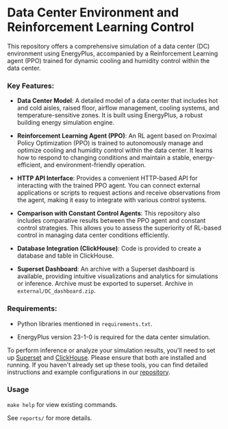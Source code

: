 # Data Center Environment and Reinforcement Learning Control

This repository offers a comprehensive simulation of a data center (DC) environment using EnergyPlus, accompanied by a Reinforcement Learning agent (PPO) trained for dynamic cooling and humidity control within the data center.

### Key Features:

- **Data Center Model**: A detailed model of a data center that includes hot and cold aisles, raised floor, airflow management, cooling systems, and temperature-sensitive zones. It is built using EnergyPlus, a robust building energy simulation engine.

- **Reinforcement Learning Agent (PPO)**: An RL agent based on Proximal Policy Optimization (PPO) is trained to autonomously manage and optimize cooling and humidity control within the data center. It learns how to respond to changing conditions and maintain a stable, energy-efficient, and environment-friendly operation.

- **HTTP API Interface**: Provides a convenient HTTP-based API for interacting with the trained PPO agent. You can connect external applications or scripts to request actions and receive observations from the agent, making it easy to integrate with various control systems.

- **Comparison with Constant Control Agents**: This repository also includes comparative results between the PPO agent and constant control strategies. This allows you to assess the superiority of RL-based control in managing data center conditions efficiently.

- **Database Integration (ClickHouse)**: Code is provided to create a database and table in ClickHouse.

- **Superset Dashboard**: An archive with a Superset dashboard is available, providing intuitive visualizations and analytics for simulations or inference. Archive must be exported to superset. Archive in `external/DC_dashboard.zip`.

### Requirements:

- Python libraries mentioned in `requirements.txt`.

- EnergyPlus version 23-1-0 is required for the data center simulation.

To perform inference or analyze your simulation results, you'll need to set up [Superset](https://superset.apache.org/) and [ClickHouse](https://clickhouse.tech/). Please ensure that both are installed and running. If you haven't already set up these tools, you can find detailed instructions and example configurations in our [repository](https://github.com/YARIK-AI/ML).

### Usage

`make help` for view existing commands.

See `reports/` for more details.
